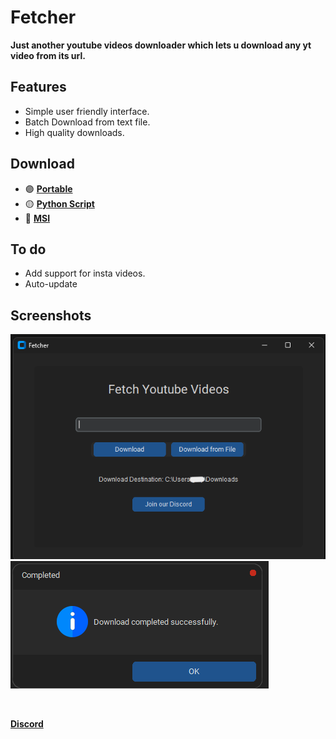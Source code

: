 # Fetcher
**Just another youtube videos downloader which lets u download any yt video from its url.**

## Features
- Simple user friendly interface.
- Batch Download from text file.
- High quality downloads.

## Download
- 🟣 **[Portable](https://raw.githubusercontent.com/Llyr4472/downloads/main/Fetcher_exe.zip)**
- 🟡 **[Python Script](https://raw.githubusercontent.com/Llyr4472/downloads/main/Fetcher.zip)**
- 🔵 **[MSI](https://raw.githubusercontent.com/Llyr4472/downloads/main/Fetcher.msi)**

## To do
- Add support for insta videos.
- Auto-update


## Screenshots

![list](.assets/1.png)
![single](.assets/2.png)

<br>

**[Discord](https://discord.gg/yMrY5CzGne)**